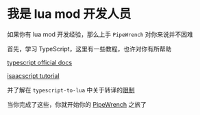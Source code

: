 # 我是 lua mod 开发人员

如果你有 lua mod 开发经验，那么上手 `PipeWrench` 对你来说并不困难

首先，学习 TypeScript，这里有一些教程，也许对你有所帮助

[typescript official docs](https://www.typescriptlang.org/docs/handbook/2/basic-types.html)

[isaacscript tutorial](https://isaacscript.github.io/main/javascript-tutorial)

并了解在 `typescript-to-lua` 中关于转译的[限制](https://typescripttolua.github.io/docs/caveats/)

当你完成了这些，你就开始你的 [PipeWrench](/docs/overview/getting-start) 之旅了
